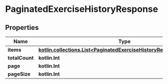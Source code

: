 
# PaginatedExerciseHistoryResponse

## Properties
| Name | Type | Description | Notes |
| ------------ | ------------- | ------------- | ------------- |
| **items** | [**kotlin.collections.List&lt;PaginatedExerciseHistoryResponseItemsInner&gt;**](PaginatedExerciseHistoryResponseItemsInner.md) |  |  |
| **totalCount** | **kotlin.Int** |  |  |
| **page** | **kotlin.Int** |  |  |
| **pageSize** | **kotlin.Int** |  |  |



